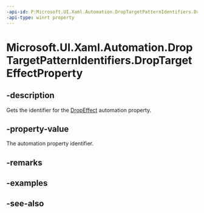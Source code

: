 ```yaml
---
-api-id: P:Microsoft.UI.Xaml.Automation.DropTargetPatternIdentifiers.DropTargetEffectProperty
-api-type: winrt property
---
```


<!-- Property syntax
public Windows.UI.Xaml.Automation.AutomationProperty DropTargetEffectProperty { get; }
-->

# Microsoft.UI.Xaml.Automation.DropTargetPatternIdentifiers.DropTargetEffectProperty

## -description
Gets the identifier for the [DropEffect](../microsoft.ui.xaml.automation.provider/idroptargetprovider_dropeffect.md) automation property.

## -property-value
The automation property identifier.

## -remarks

## -examples

## -see-also
